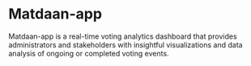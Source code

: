 # Matdaan-app
Matdaan-app is a real-time voting analytics dashboard that provides administrators and stakeholders with insightful visualizations and data analysis of ongoing or completed voting events.
